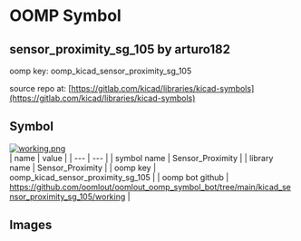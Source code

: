 # OOMP Symbol  
## sensor_proximity_sg_105  by arturo182  
  
oomp key: oomp_kicad_sensor_proximity_sg_105  
  
source repo at: [https://gitlab.com/kicad/libraries/kicad-symbols](https://gitlab.com/kicad/libraries/kicad-symbols)  
## Symbol  
  
[![working.png](working_600.png)](working.png)  
| name | value | 
| --- | --- | 
| symbol name | Sensor_Proximity | 
| library name | Sensor_Proximity | 
| oomp key | oomp_kicad_sensor_proximity_sg_105 | 
| oomp bot github | https://github.com/oomlout/oomlout_oomp_symbol_bot/tree/main/kicad_sensor_proximity_sg_105/working | 
## Images  
